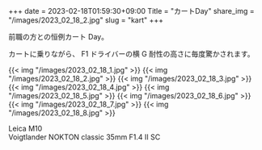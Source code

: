 +++
date  = 2023-02-18T01:59:30+09:00
Title = "カートDay"
share_img = "/images/2023_02_18_2.jpg"
slug = "kart"
+++

前職の方との恒例カート Day。

カートに乗りながら、 F1 ドライバーの横 G 耐性の高さに毎度驚かされます。

{{< img "/images/2023_02_18_1.jpg" >}}
{{< img "/images/2023_02_18_2.jpg" >}}
{{< img "/images/2023_02_18_3.jpg" >}}
{{< img "/images/2023_02_18_4.jpg" >}}
{{< img "/images/2023_02_18_5.jpg" >}}
{{< img "/images/2023_02_18_6.jpg" >}}
{{< img "/images/2023_02_18_7.jpg" >}}
{{< img "/images/2023_02_18_8.jpg" >}}

Leica M10<br>
Voigtlander NOKTON classic 35mm F1.4 Ⅱ SC<br>
